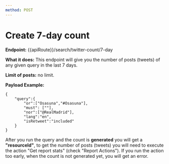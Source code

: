 ```yaml
---
method: POST
---
```


# Create 7-day count

**Endpoint:** {{apiRoute}}/search/twitter-count/7-day

**What it does:** This endpoint will give you the number of posts (tweets) of any given query in the last 7 days.

**Limit of posts:** no limit.

**Payload Example:** 

```
{
	"query":{
        "or":["Osasuna","#Osasuna"],
    	"must": [""],
        "nor":["@RealMadrid"],
        "lang":"en",
        "isRetweet":"included"
	}
}
```

After you run the query and the count is **generated** you will get a **"resourceId"**, to get the number of posts (tweets) you will need to execute the action "Get report stats" (check "Report Actions"). If you run the action too early, when the count is not generated yet, you will get an error.
